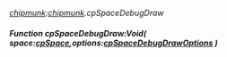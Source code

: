 _[chipmunk](../../modules/chipmunk/chipmunk-module.md):[chipmunk](../../modules/chipmunk/chipmunk-module.md).cpSpaceDebugDraw_
##### Function cpSpaceDebugDraw:Void( space:[cpSpace](../../modules/chipmunk/chipmunk-cpspace.md),options:[cpSpaceDebugDrawOptions](../../modules/chipmunk/chipmunk-cpspacedebugdrawoptions.md) )
